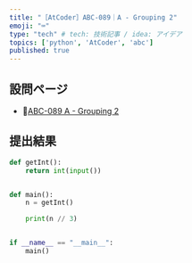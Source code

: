 ```yaml
---
title: "［AtCoder］ABC-089｜A - Grouping 2"
emoji: "⌨️"
type: "tech" # tech: 技術記事 / idea: アイデア
topics: ['python', 'AtCoder', 'abc']
published: true
---
```


## 設問ページ

- 🔗[ABC-089 A - Grouping 2](https://atcoder.jp/contests/abc089/tasks/abc089_a)

## 提出結果

```python
def getInt():
    return int(input())


def main():
    n = getInt()

    print(n // 3)


if __name__ == "__main__":
    main()
```
